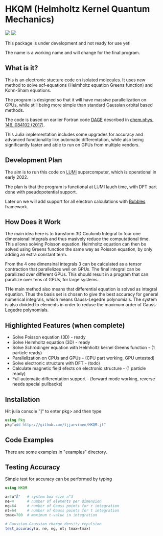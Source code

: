 # HKQM (Helmholtz Kernel Quantum Mechanics)
[![][CI-img]][CI-url] [![][codecov-img]][codecov-url]


This package is under development and not ready for use yet!

The name is a working name and will change for the final program.

## What is it?

This is an electronic stucture code on isolated molecules.
It uses new method to solve scf-equations (Helmholtz equation Greens function) and Kohn-Sham equations.

The program is designed so that it will have massive parallelization on GPUs,
while still being more simple than standard Gaussian orbital based methods.

The code is based on earlier Fortran code [DAGE](https://github.com/dagesundholm/DAGE) described in [chem.phys. 146, 084102 (2017)](http://dx.doi.org/10.1063/1.4976557).

This Julia implementation includes some upgrades for accuracy and advanced functionality like automatic differentation, while also being significantly faster and able to run on GPUs from multiple vendors.

## Development Plan

The aim is to run this code on [LUMI](https://www.lumi-supercomputer.eu/) supercomputer, which is operational in early 2022.

The plan is that the program is functional at LUMI lauch time, with DFT part done with pseudopotential support.

Later on we will add support for all electron calculations with [Bubbles](http://dx.doi.org/10.1021/acs.jctc.8b00456) framework.

## How Does it Work

The main idea here is to transform 3D Coulomb Integral to four one dimensional
integrals and thus masively reduce the computational time. This allows solving
Poisson equation. Helmholtz equation can then be solved using Greens function
the same way as Poisson equation, by only adding an extra constant term.

From the 4 one dimensinal integrals 3 can be calculated as a tensor contraction
that parallelizes well on GPUs. The final integral can be parallized over different GPUs. This should result in a program that can parallize over tens of GPUs, for large systems.

THe main method also means that differential equation is solved as integral equation.
Thus the basis set is chosen to give the best accuracy for general numerical 
integrals, which means Gauss-Legedre polynomials. The system is also divided to
elements in order to reduse the maximum order of Gauss-Legedre polynomials.



## Highlighted Features (when complete)
- Solve Poisson equation (3D) - ready
- Solve Helmholtz equation (3D) - ready
- Solve Schrödinger equation with Helmholtz kernel Greens function - (1 particle ready)
- Parallelization on CPUs and GPUs - (CPU part working, GPU untested)
- Solve electronic structure with DFT - (todo)
- Calculate magnetic field efects on electronic structure - (1 particle ready)
- Full automatic differentation support - (forward mode working, reverse needs special pullbacks)

## Installation
Hit julia console "]" to enter pkg> and then type
```julia
using Pkg
pkg"add https://github.com/tjjarvinen/HKQM.jl"
```

## Code Examples

There are some examples in "examples" directory.

## Testing Accuracy

Simple test for accuracy can be performed by typing

```julia
using HKQM

a=5u"Å"   # system box size a^3
ne=4      # number of elements per dimension
ng=64     # number of Gauss points for r integration
nt=64     # number of Gauss points for t integration
tmax=700  # maximum t-value in integration

# Gaussian-Gaussian charge density repulsion
test_accuracy(a, ne, ng, nt; tmax=tmax)
```

[CI-img]: https://github.com/tjjarvinen/HKQM.jl/workflows/CI/badge.svg
[CI-url]: https://github.com/tjjarvinen/HKQM.jl/actions?query=workflow%3ACI

[codecov-img]: https://codecov.io/gh/tjjarvinen/HKQM.jl/branch/master/graph/badge.svg
[codecov-url]: https://codecov.io/gh/tjjarvinen/HKQM.jl
